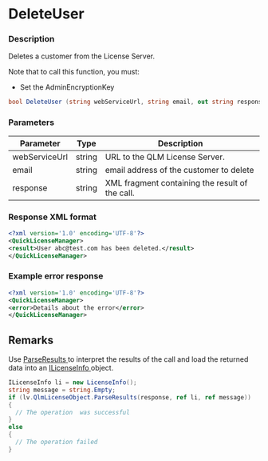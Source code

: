 # DeleteUser

### Description

Deletes a customer from the License Server.

Note that to call this function, you must:

* Set the AdminEncryptionKey

```c#
bool DeleteUser (string webServiceUrl, string email, out string response)
```

### Parameters

| Parameter     |  Type  | Description                                     |
| ------------- | :----: | ----------------------------------------------- |
| webServiceUrl | string | URL to the QLM License Server.                  |
| email         | string | email address of the customer to delete         |
| response      | string | XML fragment containing the result of the call. |

### Response XML format

```xml
<?xml version='1.0' encoding='UTF-8'?>
<QuickLicenseManager>
<result>User abc@test.com has been deleted.</result>
</QuickLicenseManager>
```

### Example error response

```xml
<?xml version='1.0' encoding='UTF-8'?>
<QuickLicenseManager>
<error>Details about the error</error>
</QuickLicenseManager>
```

## Remarks

Use [ParseResults ](https://soraco.readme.io/reference/parseresults)to interpret the results of the call and load the returned data into an [ILicenseInfo ](https://soraco.readme.io/reference/ilicenseinfo)object.

```csharp
ILicenseInfo li = new LicenseInfo();
string message = string.Empty;
if (lv.QlmLicenseObject.ParseResults(response, ref li, ref message))
{
  // The operation  was successful	
}
else
{
  // The operation failed
}
```
